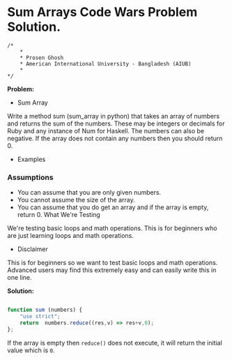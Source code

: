 # Sum Arrays Code Wars Problem Solution.

```
/*
    *
    * Prosen Ghosh
    * American International University - Bangladesh (AIUB)
    *
*/
```

**Problem:**

- Sum Array

Write a method sum (sum_array in python) that takes an array of numbers and returns the sum of the numbers. These may be integers or decimals for Ruby and any instance of Num for Haskell. The numbers can also be negative. If the array does not contain any numbers then you should return 0.

- Examples

### Assumptions

- You can assume that you are only given numbers.
- You cannot assume the size of the array.
- You can assume that you do get an array and if the array is empty, return 0.
What We're Testing

We're testing basic loops and math operations. This is for beginners who are just learning loops and math operations.

- Disclaimer

This is for beginners so we want to test basic loops and math operations. Advanced users may find this extremely easy and can easily write this in one line.

**Solution:**

```javascript

function sum (numbers) {
    "use strict";
    return  numbers.reduce((res,v) => res+v,0);
};

```

If the array is empty then `reduce()` does not execute, it will return the initial value which is `0`.
